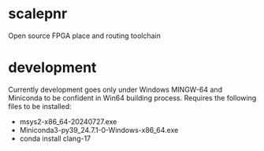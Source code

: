 # scalepnr
Open source FPGA place and routing toolchain

# development
Currently development goes only under Windows MINGW-64 and Miniconda to be confident in Win64 building process.
Requires the following files to be installed:
 - msys2-x86_64-20240727.exe
 - Miniconda3-py39_24.7.1-0-Windows-x86_64.exe
 - conda install clang-17
